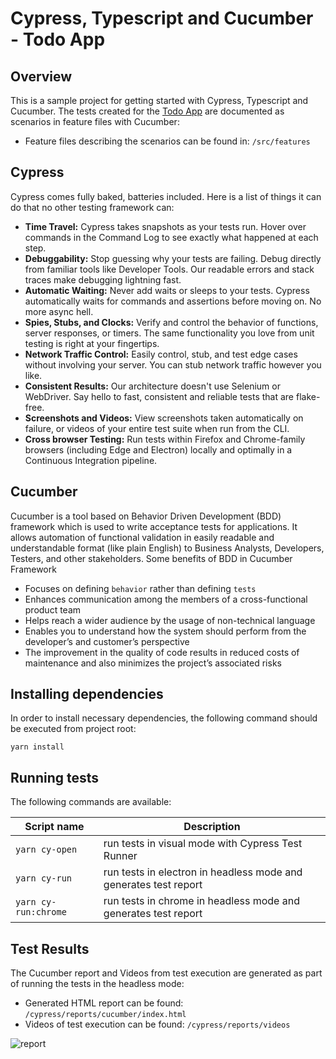 # Cypress, Typescript and Cucumber - Todo App

## Overview

This is a sample project for getting started with Cypress, Typescript and Cucumber. The tests created for
the [Todo App](https://todomvc.com/examples/react/#/) are documented as scenarios in feature files with Cucumber:

* Feature files describing the scenarios can be found in: `/src/features`

## Cypress

Cypress comes fully baked, batteries included. Here is a list of things it can do that no other testing framework can:

- **Time Travel:** Cypress takes snapshots as your tests run. Hover over commands in the Command Log to see exactly what
  happened at each step.
- **Debuggability:** Stop guessing why your tests are failing. Debug directly from familiar tools like Developer Tools.
  Our readable errors and stack traces make debugging lightning fast.
- **Automatic Waiting:** Never add waits or sleeps to your tests. Cypress automatically waits for commands and
  assertions before moving on. No more async hell.
- **Spies, Stubs, and Clocks:** Verify and control the behavior of functions, server responses, or timers. The same
  functionality you love from unit testing is right at your fingertips.
- **Network Traffic Control:** Easily control, stub, and test edge cases without involving your server. You can stub
  network traffic however you like.
- **Consistent Results:** Our architecture doesn't use Selenium or WebDriver. Say hello to fast, consistent and reliable
  tests that are flake-free.
- **Screenshots and Videos:** View screenshots taken automatically on failure, or videos of your entire test suite when
  run from the CLI.
- **Cross browser Testing:** Run tests within Firefox and Chrome-family browsers (including Edge and Electron) locally
  and optimally in a Continuous Integration pipeline.

## Cucumber

Cucumber is a tool based on Behavior Driven Development (BDD) framework which is used to write acceptance tests for
applications. It allows automation of functional validation in easily readable and understandable format (like plain
English) to Business Analysts, Developers, Testers, and other stakeholders. Some benefits of BDD in Cucumber Framework

- Focuses on defining `behavior` rather than defining `tests`
- Enhances communication among the members of a cross-functional product team
- Helps reach a wider audience by the usage of non-technical language
- Enables you to understand how the system should perform from the developer’s and customer’s perspective
- The improvement in the quality of code results in reduced costs of maintenance and also minimizes the project’s
  associated risks

## Installing dependencies

In order to install necessary dependencies, the following command should be executed from project root:

`yarn install`

## Running tests

The following commands are available:

| Script name           | Description                                                       |
| --------------------- | ------------------------------------------------------------------|
| `yarn cy-open`        | run tests in visual mode with Cypress Test Runner                 |
| `yarn cy-run`         | run tests in electron in headless mode and generates test report  |
| `yarn cy-run:chrome`  | run tests in chrome in headless mode and generates test report    |

## Test Results

The Cucumber report and Videos from test execution are generated as part of running the tests in the headless mode:

* Generated HTML report can be found: `/cypress/reports/cucumber/index.html`
* Videos of test execution can be found: `/cypress/reports/videos`

![report](https://user-images.githubusercontent.com/27835328/128998479-d98357fc-ce9c-43df-af89-752186ebbcf4.PNG)

